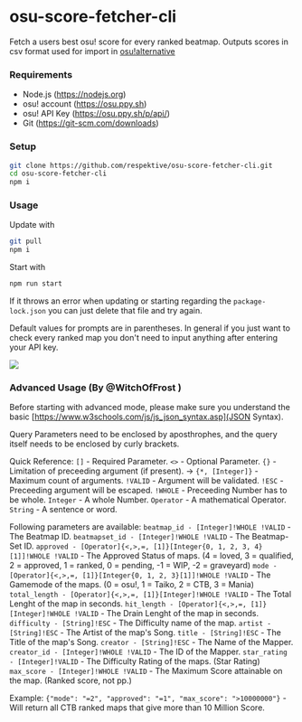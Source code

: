 # osu-score-fetcher-cli
 Fetch a users best osu! score for every ranked beatmap. Outputs scores in csv format used for import in [osu!alternative](https://twitter.com/albino_rhino12/status/1352293214536015880?lang=en)
 
### Requirements
- Node.js (https://nodejs.org)
- osu! account (https://osu.ppy.sh)
- osu! API Key (https://osu.ppy.sh/p/api/)
- Git (https://git-scm.com/downloads)

### Setup
```Bash
git clone https://github.com/respektive/osu-score-fetcher-cli.git
cd osu-score-fetcher-cli
npm i
```

### Usage
Update with
```Bash
git pull
npm i
```
Start with
```Bash
npm run start
```

If it throws an error when updating or starting regarding the `package-lock.json` you can just delete that file and try again.

Default values for prompts are in parentheses. In general if you just want to check every ranked map you don't need to input anything after entering your API key.

![](https://pek.li/mxj7qw.gif)

### Advanced Usage (By @WitchOfFrost )
Before starting with advanced mode, please make sure you understand the basic [https://www.w3schools.com/js/js_json_syntax.asp](JSON Syntax).

Query Parameters need to be enclosed by aposthrophes, and the query itself needs to be enclosed by curly brackets.

Quick Reference:
`[]` - Required Parameter.
`<>` - Optional Parameter.
`{}` - Limitation of preceeding argument (if present).
-> `{*, [Integer]}` - Maximum count of arguments.
`!VALID` - Argument will be validated.
`!ESC` - Preceeding argument will be escaped.
`!WHOLE` - Preceeding Number has to be whole.
`Integer` - A whole Number.
`Operator` - A mathematical Operator.
`String` - A sentence or word.


Following parameters are available:
`beatmap_id - [Integer]!WHOLE !VALID` - The Beatmap ID.
`beatmapset_id - [Integer]!WHOLE !VALID` - The Beatmap-Set ID.
`approved - [Operator]{<,>,=, [1]}[Integer{0, 1, 2, 3, 4}[1]]!WHOLE !VALID` - The Approved Status of maps. (4 = loved, 3 = qualified, 2 = approved, 1 = ranked, 0 = pending, -1 = WIP, -2 = graveyard)
`mode - [Operator]{<,>,=, [1]}[Integer{0, 1, 2, 3}[1]]!WHOLE !VALID` - The Gamemode of the maps. (0 = osu!, 1 = Taiko, 2 = CTB, 3 = Mania)
`total_length - [Operator]{<,>,=, [1]}[Integer]!WHOLE !VALID` - The Total Lenght of the map in seconds.
`hit_length - [Operator]{<,>,=, [1]}[Integer]!WHOLE !VALID` - The Drain Lenght of the map in seconds.
`difficulty - [String]!ESC` - The Difficulty name of the map.
`artist - [String]!ESC` - The Artist of the map's Song.
`title - [String]!ESC`  - The Title of the map's Song.
`creator - [String]!ESC` - The Name of the Mapper.
`creator_id - [Integer]!WHOLE !VALID` - The ID of the Mapper.
`star_rating - [Integer]!VALID` - The Difficulty Rating of the maps. (Star Rating)
`max_score - [Integer]!WHOLE !VALID` - The Maximum Score attainable on the map. (Ranked score, not pp.)

Example:
`{"mode": "=2", "approved": "=1", "max_score": ">10000000"}` - Will return all CTB ranked maps that give more than 10 Million Score.
